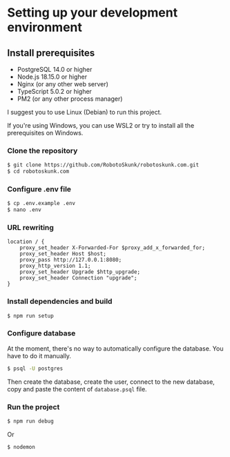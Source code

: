 # Setting up your development environment

## Install prerequisites
- PostgreSQL 14.0 or higher
- Node.js 18.15.0 or higher
- Nginx (or any other web server)
- TypeScript 5.0.2 or higher
- PM2 (or any other process manager)

I suggest you to use Linux (Debian) to run this project.

If you're using Windows, you can use WSL2 or try to install all the prerequisites on Windows.

### Clone the repository

```bash
$ git clone https://github.com/RobotoSkunk/robotoskunk.com.git
$ cd robotoskunk.com
```

### Configure .env file

```bash
$ cp .env.example .env
$ nano .env
```

### URL rewriting

```nginx
location / {
	proxy_set_header X-Forwarded-For $proxy_add_x_forwarded_for;
	proxy_set_header Host $host;
	proxy_pass http://127.0.0.1:8080;
	proxy_http_version 1.1;
	proxy_set_header Upgrade $http_upgrade;
	proxy_set_header Connection "upgrade";
}
```

### Install dependencies and build

```bash
$ npm run setup
```

### Configure database

At the moment, there's no way to automatically configure the database. You have to do it manually.

```bash
$ psql -U postgres
```

Then create the database, create the user, connect to the new database,
copy and paste the content of `database.psql` file.

### Run the project

```bash
$ npm run debug
```

Or

```bash
$ nodemon
```

